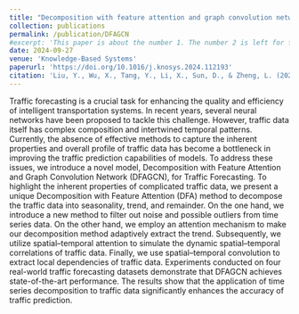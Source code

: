 ```yaml
---
title: "Decomposition with feature attention and graph convolution network for traffic forecasting"
collection: publications
permalink: /publication/DFAGCN
#excerpt: 'This paper is about the number 1. The number 2 is left for future work.'
date: 2024-09-27
venue: 'Knowledge-Based Systems'
paperurl: 'https://doi.org/10.1016/j.knosys.2024.112193'
citation: 'Liu, Y., Wu, X., Tang, Y., Li, X., Sun, D., & Zheng, L. (2024). Decomposition with feature attention and graph convolution network for traffic forecasting. Knowledge-Based Systems, 112193.'
---
```


Traffic forecasting is a crucial task for enhancing the quality and efficiency of intelligent transportation systems. In recent years, several neural networks have been proposed to tackle this challenge. However, traffic data itself has complex composition and intertwined temporal patterns. Currently, the absence of effective methods to capture the inherent properties and overall profile of traffic data has become a bottleneck in improving the traffic prediction capabilities of models. To address these issues, we introduce a novel model, Decomposition with Feature Attention and Graph Convolution Network (DFAGCN), for Traffic Forecasting. To highlight the inherent properties of complicated traffic data, we present a unique Decomposition with Feature Attention (DFA) method to decompose the traffic data into seasonality, trend, and remainder. On the one hand, we introduce a new method to filter out noise and possible outliers from time series data. On the other hand, we employ an attention mechanism to make our decomposition method adaptively extract the trend. Subsequently, we utilize spatial–temporal attention to simulate the dynamic spatial–temporal correlations of traffic data. Finally, we use spatial–temporal convolution to extract local dependencies of traffic data. Experiments conducted on four real-world traffic forecasting datasets demonstrate that DFAGCN achieves state-of-the-art performance. The results show that the application of time series decomposition to traffic data significantly enhances the accuracy of traffic prediction.
